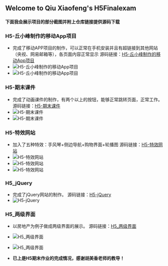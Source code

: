 ## Welcome to Qiu Xiaofeng's H5Finalexam
#### 下面我会展示项目的部分截图并附上仓库链接提供源码下载

### H5-丘小峰制作的移动App项目
- 完成了移动APP项目的制作，可以正常在手机安装并且有超链接到其他网站（央视、网易邮箱等），各页面内容正常显示
源码链接：[H5-丘小峰制作的移动App项目](https://github.com/EasonQXF/H5-FinalExam)
- ![H5-丘小峰制作的移动App项目](https://raw.githubusercontent.com/EasonQXF/H5-FinalExam/master/H5-%E4%B8%98%E5%B0%8F%E5%B3%B0%E5%88%B6%E4%BD%9C%E7%9A%84%E7%A7%BB%E5%8A%A8App%E9%A1%B9%E7%9B%AE/app.png)
- ![H5-丘小峰制作的移动App项目](https://raw.githubusercontent.com/EasonQXF/H5-FinalExam/master/H5-%E4%B8%98%E5%B0%8F%E5%B3%B0%E5%88%B6%E4%BD%9C%E7%9A%84%E7%A7%BB%E5%8A%A8App%E9%A1%B9%E7%9B%AE/app1.png)

### H5-期末课件
- 完成了动画课件的制作，有两个以上的按钮，能够正常跳转页面，正常工作。
源码链接：[H5-期末课件](https://github.com/EasonQXF/H5-FinalExam)
- ![H5-期末课件](https://raw.githubusercontent.com/EasonQXF/H5-FinalExam/master/H5-%E6%9C%9F%E6%9C%AB%E8%AF%BE%E4%BB%B6/kj1.png)
- ![H5-期末课件](https://raw.githubusercontent.com/EasonQXF/H5-FinalExam/master/H5-%E6%9C%9F%E6%9C%AB%E8%AF%BE%E4%BB%B6/kj2.png)

### H5-特效网站
- 加入了五种特效：手风琴+侧边导航+购物界面+轮播图
源码链接：[H5-特效网站](https://github.com/EasonQXF/H5-FinalExam)
- ![H5-特效网站](https://raw.githubusercontent.com/EasonQXF/H5-FinalExam/master/H5-%E7%89%B9%E6%95%88%E7%BD%91%E7%AB%99/%E6%89%8B%E9%A3%8E%E7%90%B4%2B%E4%BE%A7%E8%BE%B9%E5%AF%BC%E8%88%AA.jpg)
- ![H5-特效网站](https://raw.githubusercontent.com/EasonQXF/H5-FinalExam/master/H5-%E7%89%B9%E6%95%88%E7%BD%91%E7%AB%99/%E8%B4%AD%E7%89%A9%E7%95%8C%E9%9D%A2.png)
- ![H5-特效网站](https://raw.githubusercontent.com/EasonQXF/H5-FinalExam/master/H5-%E7%89%B9%E6%95%88%E7%BD%91%E7%AB%99/%E8%BD%AE%E6%92%AD%E5%9B%BE.png)

### H5_jQuery
- 完成了jQuery网站的制作。
源码链接：[H5-jQuery](https://github.com/EasonQXF/H5-FinalExam)
- ![H5-jQuery](https://raw.githubusercontent.com/EasonQXF/H5-FinalExam/master/H5_jQuery/H5.png)

### H5_两级界面
- 以房地产为例子做成两级界面的展示。
源码链接：[H5_两级界面](https://github.com/EasonQXF/H5-FinalExam)
- ![H5_两级界面](https://raw.githubusercontent.com/EasonQXF/H5-FinalExam/master/H5_%E4%B8%A4%E7%BA%A7%E7%95%8C%E9%9D%A2/fdcyijijiemian.png)
- ![H5_两级界面](https://raw.githubusercontent.com/EasonQXF/H5-FinalExam/master/H5_%E4%B8%A4%E7%BA%A7%E7%95%8C%E9%9D%A2/fdc%E4%BA%8C%E7%BA%A7%E7%95%8C%E9%9D%A2.png)

-  **已上是H5期末作业的完成情况，感谢胡美香老师的教导！** 

